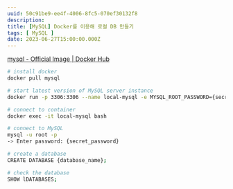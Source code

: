 ```yaml
---
uuid: 50c91be9-ee4f-4006-8fc5-070ef30132f8
description: 
title: [MySQL] Docker를 이용해 로컬 DB 만들기
tags: [ MySQL ]
date: 2023-06-27T15:00:00.000Z
---
```









[mysql - Official Image | Docker Hub](https://hub.docker.com/_/mysql)

```bash
# install docker
docker pull mysql

# start latest version of MySQL server instance
docker run -p 3306:3306 --name local-mysql -e MYSQL_ROOT_PASSWORD={secret_password} -d mysql:latest

# connect to container
docker exec -it local-mysql bash 

# connect to MySQL
mysql -u root -p
-> Enter password: {secret_password}

# create a database
CREATE DATABASE {database_name};

# check the database
SHOW lDATABASES;
```